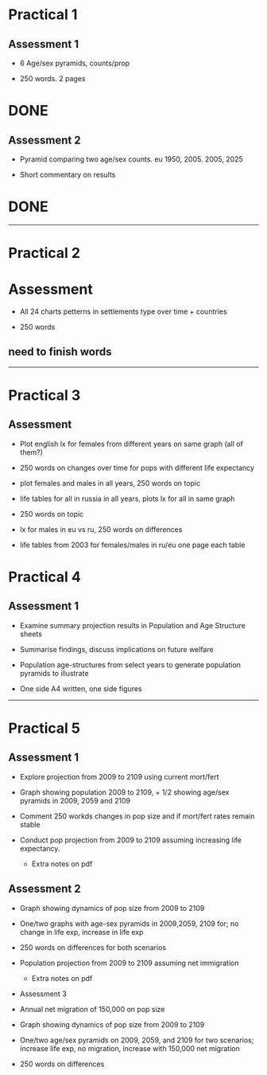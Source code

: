 # Practical 1

## Assessment 1

- 6 Age/sex pyramids, counts/prop

-  250 words. 2 pages

# **DONE**

## Assessment 2

- Pyramid comparing two age/sex counts. eu 1950, 2005. 2005, 2025

- Short commentary on results

# **DONE**

----

# Practical 2

# Assessment

- All 24 charts petterns in settlements type over time + countries

- 250 words 

## **need to finish words**

----

# Practical 3

## Assessment

- Plot english lx for females from different years on same graph (all of them?)

- 250 words on changes over time for pops with different life expectancy

- plot females and males in all years, 250 words on topic

- life tables for all in russia in all years, plots lx for all in same graph

- 250 words on topic

- lx for males in eu vs ru, 250 words on differences

- life tables from 2003 for females/males in ru/eu one page each table


# Practical 4

## Assessment 1

- Examine summary projection results in Population and Age Structure sheets

- Summarise findings, discuss implications on future welfare

- Population age-structures from select years to generate population pyramids to illustrate

- One side A4 written, one side figures

----

# Practical 5

## Assessment 1

- Explore projection from 2009 to 2109 using current mort/fert

- Graph showing population 2009 to 2109, + 1/2 showing age/sex pyramids in 2009, 2059 and 2109

- Comment 250 workds changes in pop size and if mort/fert rates remain stable

- Conduct pop projection from 2009 to 2109 assuming increasing life expectancy.
    - Extra notes on pdf

## Assessment 2

- Graph showing dynamics of pop size from 2009 to 2109

- One/two graphs with age-sex pyramids in 2009,2059, 2109 for; no change in life exp, increase in life exp

- 250 words on differences for both scenarios

- Population projection from 2009 to 2109 assuming net immigration
    - Extra notes on pdf

- Assessment 3

- Annual net migration of 150,000 on pop size

- Graph showing dynamics of pop size from 2009 to 2109

- One/two age/sex pyramids on 2009, 2059, and 2109 for two scenarios; increase life exp, no migration, increase with 150,000 net migration

- 250 words on differences
